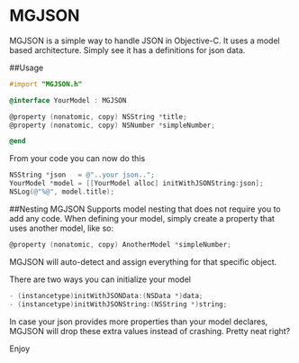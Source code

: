 # MGJSON

MGJSON is a simple way to handle JSON in Objective-C. It uses a model based architecture. Simply see it has a definitions for json data.

##Usage
```objective-c
#import "MGJSON.h"

@interface YourModel : MGJSON

@property (nonatomic, copy) NSString *title;
@property (nonatomic, copy) NSNumber *simpleNumber;

@end
```

From your code you can now do this
```objective-c
NSString *json   = @"..your json..";
YourModel *model = [[YourModel alloc] initWithJSONString:json];
NSLog(@"%@", model.title);
```

##Nesting
MGJSON Supports model nesting that does not require you to add any code. When defining your model, 
simply create a property that uses another model, like so:

```objective-c
@property (nonatomic, copy) AnotherModel *simpleNumber;
```

MGJSON will auto-detect and assign everything for that specific object.

There are two ways you can initialize your model

```objective-c
- (instancetype)initWithJSONData:(NSData *)data;
- (instancetype)initWithJSONString:(NSString *)string;
```

In case your json provides more properties than your model declares, MGJSON will drop these extra values instead of crashing.
Pretty neat right?

Enjoy
